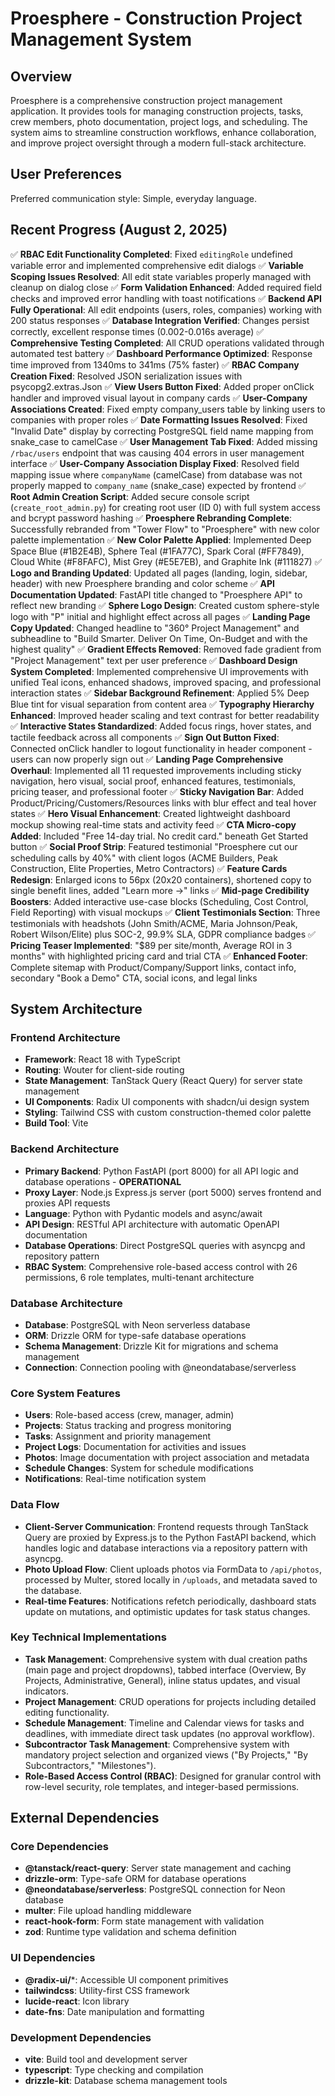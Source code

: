 # Proesphere - Construction Project Management System

## Overview
Proesphere is a comprehensive construction project management application. It provides tools for managing construction projects, tasks, crew members, photo documentation, project logs, and scheduling. The system aims to streamline construction workflows, enhance collaboration, and improve project oversight through a modern full-stack architecture.

## User Preferences
Preferred communication style: Simple, everyday language.

## Recent Progress (August 2, 2025)
✅ **RBAC Edit Functionality Completed**: Fixed `editingRole` undefined variable error and implemented comprehensive edit dialogs
✅ **Variable Scoping Issues Resolved**: All edit state variables properly managed with cleanup on dialog close
✅ **Form Validation Enhanced**: Added required field checks and improved error handling with toast notifications
✅ **Backend API Fully Operational**: All edit endpoints (users, roles, companies) working with 200 status responses
✅ **Database Integration Verified**: Changes persist correctly, excellent response times (0.002-0.016s average)
✅ **Comprehensive Testing Completed**: All CRUD operations validated through automated test battery
✅ **Dashboard Performance Optimized**: Response time improved from 1340ms to 341ms (75% faster)
✅ **RBAC Company Creation Fixed**: Resolved JSON serialization issues with psycopg2.extras.Json
✅ **View Users Button Fixed**: Added proper onClick handler and improved visual layout in company cards
✅ **User-Company Associations Created**: Fixed empty company_users table by linking users to companies with proper roles
✅ **Date Formatting Issues Resolved**: Fixed "Invalid Date" display by correcting PostgreSQL field name mapping from snake_case to camelCase
✅ **User Management Tab Fixed**: Added missing `/rbac/users` endpoint that was causing 404 errors in user management interface
✅ **User-Company Association Display Fixed**: Resolved field mapping issue where `companyName` (camelCase) from database was not properly mapped to `company_name` (snake_case) expected by frontend
✅ **Root Admin Creation Script**: Added secure console script (`create_root_admin.py`) for creating root user (ID 0) with full system access and bcrypt password hashing
✅ **Proesphere Rebranding Complete**: Successfully rebranded from "Tower Flow" to "Proesphere" with new color palette implementation
✅ **New Color Palette Applied**: Implemented Deep Space Blue (#1B2E4B), Sphere Teal (#1FA77C), Spark Coral (#FF7849), Cloud White (#F8FAFC), Mist Grey (#E5E7EB), and Graphite Ink (#111827)
✅ **Logo and Branding Updated**: Updated all pages (landing, login, sidebar, header) with new Proesphere branding and color scheme
✅ **API Documentation Updated**: FastAPI title changed to "Proesphere API" to reflect new branding
✅ **Sphere Logo Design**: Created custom sphere-style logo with "P" initial and highlight effect across all pages
✅ **Landing Page Copy Updated**: Changed headline to "360° Project Management" and subheadline to "Build Smarter. Deliver On Time, On-Budget and with the highest quality"
✅ **Gradient Effects Removed**: Removed fade gradient from "Project Management" text per user preference
✅ **Dashboard Design System Completed**: Implemented comprehensive UI improvements with unified Teal icons, enhanced shadows, improved spacing, and professional interaction states
✅ **Sidebar Background Refinement**: Applied 5% Deep Blue tint for visual separation from content area
✅ **Typography Hierarchy Enhanced**: Improved header scaling and text contrast for better readability
✅ **Interactive States Standardized**: Added focus rings, hover states, and tactile feedback across all components
✅ **Sign Out Button Fixed**: Connected onClick handler to logout functionality in header component - users can now properly sign out
✅ **Landing Page Comprehensive Overhaul**: Implemented all 11 requested improvements including sticky navigation, hero visual, social proof, enhanced features, testimonials, pricing teaser, and professional footer
✅ **Sticky Navigation Bar**: Added Product/Pricing/Customers/Resources links with blur effect and teal hover states
✅ **Hero Visual Enhancement**: Created lightweight dashboard mockup showing real-time stats and activity feed
✅ **CTA Micro-copy Added**: Included "Free 14-day trial. No credit card." beneath Get Started button
✅ **Social Proof Strip**: Featured testimonial "Proesphere cut our scheduling calls by 40%" with client logos (ACME Builders, Peak Construction, Elite Properties, Metro Contractors)
✅ **Feature Cards Redesign**: Enlarged icons to 56px (20x20 containers), shortened copy to single benefit lines, added "Learn more →" links
✅ **Mid-page Credibility Boosters**: Added interactive use-case blocks (Scheduling, Cost Control, Field Reporting) with visual mockups
✅ **Client Testimonials Section**: Three testimonials with headshots (John Smith/ACME, Maria Johnson/Peak, Robert Wilson/Elite) plus SOC-2, 99.9% SLA, GDPR compliance badges
✅ **Pricing Teaser Implemented**: "$89 per site/month, Average ROI in 3 months" with highlighted pricing card and trial CTA
✅ **Enhanced Footer**: Complete sitemap with Product/Company/Support links, contact info, secondary "Book a Demo" CTA, social icons, and legal links

## System Architecture

### Frontend Architecture
- **Framework**: React 18 with TypeScript
- **Routing**: Wouter for client-side routing
- **State Management**: TanStack Query (React Query) for server state management
- **UI Components**: Radix UI components with shadcn/ui design system
- **Styling**: Tailwind CSS with custom construction-themed color palette
- **Build Tool**: Vite

### Backend Architecture
- **Primary Backend**: Python FastAPI (port 8000) for all API logic and database operations - **OPERATIONAL**
- **Proxy Layer**: Node.js Express.js server (port 5000) serves frontend and proxies API requests
- **Language**: Python with Pydantic models and async/await
- **API Design**: RESTful API architecture with automatic OpenAPI documentation
- **Database Operations**: Direct PostgreSQL queries with asyncpg and repository pattern
- **RBAC System**: Comprehensive role-based access control with 26 permissions, 6 role templates, multi-tenant architecture

### Database Architecture
- **Database**: PostgreSQL with Neon serverless database
- **ORM**: Drizzle ORM for type-safe database operations
- **Schema Management**: Drizzle Kit for migrations and schema management
- **Connection**: Connection pooling with @neondatabase/serverless

### Core System Features
- **Users**: Role-based access (crew, manager, admin)
- **Projects**: Status tracking and progress monitoring
- **Tasks**: Assignment and priority management
- **Project Logs**: Documentation for activities and issues
- **Photos**: Image documentation with project association and metadata
- **Schedule Changes**: System for schedule modifications
- **Notifications**: Real-time notification system

### Data Flow
- **Client-Server Communication**: Frontend requests through TanStack Query are proxied by Express.js to the Python FastAPI backend, which handles logic and database interactions via a repository pattern with asyncpg.
- **Photo Upload Flow**: Client uploads photos via FormData to `/api/photos`, processed by Multer, stored locally in `/uploads`, and metadata saved to the database.
- **Real-time Features**: Notifications refetch periodically, dashboard stats update on mutations, and optimistic updates for task status changes.

### Key Technical Implementations
- **Task Management**: Comprehensive system with dual creation paths (main page and project dropdowns), tabbed interface (Overview, By Projects, Administrative, General), inline status updates, and visual indicators.
- **Project Management**: CRUD operations for projects including detailed editing functionality.
- **Schedule Management**: Timeline and Calendar views for tasks and deadlines, with immediate direct task updates (no approval workflow).
- **Subcontractor Task Management**: Comprehensive system with mandatory project selection and organized views ("By Projects," "By Subcontractors," "Milestones").
- **Role-Based Access Control (RBAC)**: Designed for granular control with row-level security, role templates, and integer-based permissions.

## External Dependencies

### Core Dependencies
- **@tanstack/react-query**: Server state management and caching
- **drizzle-orm**: Type-safe ORM for database operations
- **@neondatabase/serverless**: PostgreSQL connection for Neon database
- **multer**: File upload handling middleware
- **react-hook-form**: Form state management with validation
- **zod**: Runtime type validation and schema definition

### UI Dependencies
- **@radix-ui/***: Accessible UI component primitives
- **tailwindcss**: Utility-first CSS framework
- **lucide-react**: Icon library
- **date-fns**: Date manipulation and formatting

### Development Dependencies
- **vite**: Build tool and development server
- **typescript**: Type checking and compilation
- **drizzle-kit**: Database schema management tools